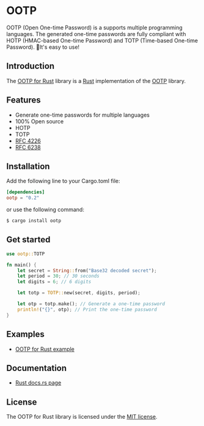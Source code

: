 # OOTP

OOTP (Open One-time Password) is a supports multiple programming languages. The generated one-time passwords are fully compliant with HOTP (HMAC-based One-time Password) and TOTP (Time-based One-time Password). 🚀It's easy to use!

## Introduction

The [OOTP for Rust](https://crates.io/crates/ootp) library is a [Rust](https://www.rust-lang.org/) implementation of the [OOTP](https://github.com/bytegem/ootp) library.

## Features

 * Generate one-time passwords for multiple languages
 * 100% Open source
 * HOTP
 * TOTP
 * [RFC 4226](https://tools.ietf.org/html/rfc4226)
 * [RFC 6238](https://tools.ietf.org/html/rfc6238)

## Installation

Add the following line to your Cargo.toml file:

```toml
[dependencies]
ootp = "0.2"
```

or use the following command:

```bash
$ cargo install ootp
```

## Get started
```rust
use ootp::TOTP

fn main() {
    let secret = String::from("Base32 decoded secret");
    let period = 30; // 30 seconds
    let digits = 6; // 6 digits

    let totp = TOTP::new(secret, digits, period);

    let otp = totp.make(); // Generate a one-time password
    println!("{}", otp); // Print the one-time password
}
```

## Examples

 * [OOTP for Rust example](https://github.com/bytegem/ootp/tree/main/examples/rust-example)

## Documentation

 * [Rust docs.rs page](https://docs.rs/ootp)

## License

The OOTP for Rust library is licensed under the [MIT license](https://github.com/bytegem/ootp/blob/main/LICENSE).
